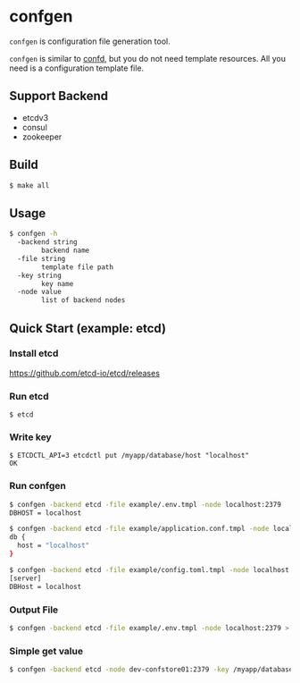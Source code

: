 # confgen
`confgen` is configuration file generation tool.

`confgen` is similar to [confd](https://github.com/kelseyhightower/confd), but you do not need template resources.
All you need is a configuration template file.

## Support Backend
- etcdv3
- consul
- zookeeper

## Build
```bash
$ make all
```

## Usage
```bash
$ confgen -h
  -backend string
    	backend name
  -file string
    	template file path
  -key string
    	key name
  -node value
    	list of backend nodes
```

## Quick Start (example: etcd)
### Install etcd
https://github.com/etcd-io/etcd/releases

### Run etcd
```
$ etcd
```

### Write key
```
$ ETCDCTL_API=3 etcdctl put /myapp/database/host "localhost"
OK
```
### Run confgen

```bash
$ confgen -backend etcd -file example/.env.tmpl -node localhost:2379
DBHOST = localhost

$ confgen -backend etcd -file example/application.conf.tmpl -node localhost:2379
db {
  host = "localhost"
}

$ confgen -backend etcd -file example/config.toml.tmpl -node localhost:2379
[server]
DBHost = localhost
```

### Output File
```bash
$ confgen -backend etcd -file example/.env.tmpl -node localhost:2379 > .env
```

### Simple get value
```bash
$ confgen -backend etcd -node dev-confstore01:2379 -key /myapp/database/host
```
